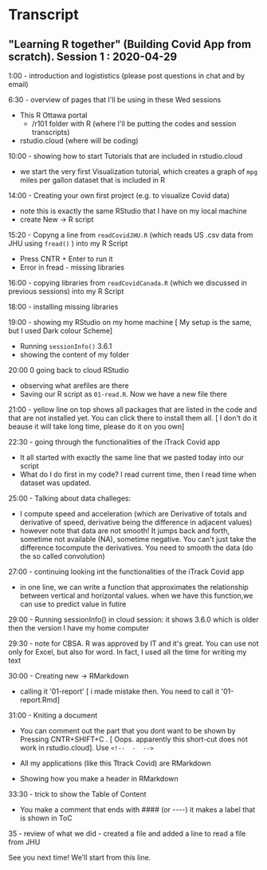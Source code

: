 # Transcript 

## "Learning R together" (Building Covid App from scratch). Session 1 : 2020-04-29



1:00  - introduction and logististics (please post questions in chat and by email)

6:30   - overview of pages that I'll be using in these Wed sessions
 - This R Ottawa portal
    - /r101 folder with R (where I'll be putting the codes and  session transcripts)
 - rstudio.cloud (where will be coding)
 
 10:00    - showing how to start Tutorials that are included in rstudio.cloud
  - we start the very first Visualization tutorial,  which creates a graph of `mpg` miles per gallon dataset that is included in R

  
14:00 -  Creating your own first project (e.g. to visualize Covid data)
  - note this is exactly the same RStudio that I have on my local machine
  - create New -> R script
  
15:20 -  Copyng a line from `readCovidJHU.R`  (which reads US .csv data from JHU using `fread()`  ) into my R Script
  
- Press CNTR + Enter to run it
- Error in fread - missing libraries
  
16:00 - copying libraries from `readCovidCanada.R` (which we discussed in previous sessions) into my R Script
 
18:00 - installing missing libraries

19:00  - showing my RStudio on my home machine [ My setup is the same, but I used Dark colour Scheme]
- Running `sessionInfo()` 3.6.1
- showing the content of my folder

20:00 0 going back to cloud RStudio
- observing what arefiles are there
- Saving our R script as `01-read.R`. Now we have a new file there

21:00 - yellow line on top shows all packages that are listed in the code and that are not installed yet. You can click there to install them all. [ I don't do it beause it will take long time, please do it on you own] 

22:30  - going  through the functionalities of the iTrack Covid app
- It all started with exactly the same line that we pasted today into our script
- What do I do first in my code? I read current time, then I read time when dataset was updated.

25:00 - Talking about data challeges:
- I compute speed and acceleration 
(which are Derivative of totals and derivative of speed, derivative being the difference in adjacent values)  
- however note that data are not smooth! It jumps back and forth, sometime not available (NA), sometime negative.
You can't just  take the difference tocompute the derivatives. You need to smooth the data (do the so called convolution)

27:00  - continuing looking int the functionalities of the iTrack Covid app
- in one line, we can write a function that approximates the relationship between vertical and horizontal values.
when we have this function,we can use to predict value in futire

29:00 - Running sessionInfo() in cloud session:  it shows 3.6.0 which is older then the version I have my home computer

29:30 - note for CBSA.
R was approved by IT and it's great. You can use not only for Excel, but also for word. 
In fact, I used all the time for writing my text

30:00 - Creating new -> RMarkdown

- calling it '01-report'    [ i made mistake then. You need to call it '01-report.Rmd]

31:00 - Kniting a document

- You can comment out the part that you dont want to be shown by Pressing CNTR+SHIFT+C .
[ Oops. apparently this short-cut does not work in rstudio.cloud]. Use `<!--  -  -->`

- All my applications (like this Ttrack Covid) are RMarkdown
- Showing how you make a header in RMarkdown

33:30  - trick to show the Table of Content
- You make a comment that ends with #### (or ----) it makes a label that is shown in ToC

35 - review of what we did - created a file and added a line to read a file from JHU

See you next time! We'll start from this line.



 
 

